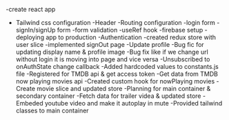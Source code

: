 -create react app

- Tailwind css configuration
  -Header
  -Routing configuration
  -login form
  -signIn/signUp form
  -form validation
  -useRef hook
  -firebase setup
  -deploying app to production
  -Authentication
  -created redux store with user slice
  -implemented signOut page
  -Update profile
  -Bug fic for updating display name & profile image
  -Bug fix like if we change url without login it is moving into page and vice versa
  -Unsubscribed to onAuthState change callback
  -Added hardcoded values to constants.js file
  -Registered for TMDB api & get access token
  -Get data from TMDB now playing movies api
  -Created custom hook for nowPlaying movies
  -Create movie slice and updated store
  -Planning for main container & secondary container
  -Fetch data for trailer videa & updated store
  -Embeded youtube video and make it autoplay in mute
  -Provided tailwind classes to main container
